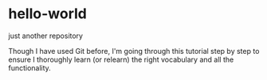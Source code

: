 # hello-world
just another repository

Though I have used Git before, I'm going through this tutorial step by step to ensure I thoroughly learn (or relearn) the right vocabulary and all the functionality.
